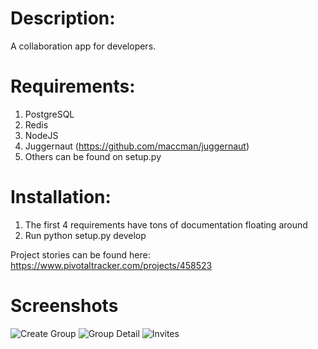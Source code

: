 # Description:
A collaboration app for developers.

# Requirements:
1. PostgreSQL
2. Redis
3. NodeJS
4. Juggernaut (https://github.com/maccman/juggernaut)
5. Others can be found on setup.py

# Installation:
1. The first 4 requirements have tons of documentation floating around
2. Run python setup.py develop

Project stories can be found here:
https://www.pivotaltracker.com/projects/458523

# Screenshots

![Create Group](http://github.marconijr.com/devstream/create_group.png)
![Group Detail](http://github.marconijr.com/devstream/group_detail.png)
![Invites](http://github.marconijr.com/devstream/invites.png)